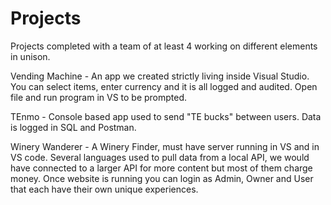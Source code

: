 # Projects
Projects completed with a team of at least 4 working on different elements in unison.

Vending Machine - An app we created strictly living inside Visual Studio. You can select items, enter currency and it is all logged and audited. Open file and 
run program in VS to be prompted.

TEnmo - Console based app used to send "TE bucks" between users. Data is logged in SQL and Postman.

Winery Wanderer - A Winery Finder, must have server running in VS and in VS code. Several languages used to pull data from a local API, we would have connected to
a larger API for more content but most of them charge money. Once website is running you can login as Admin, Owner and User that each have their own unique
experiences.
